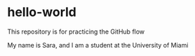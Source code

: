 # hello-world
This repository is for practicing the GitHub flow

My name is Sara, and I am a student at the University of Miami
